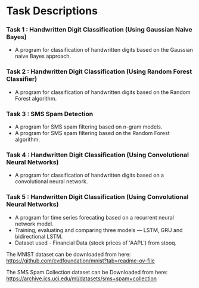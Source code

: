 # Task Descriptions

### Task 1 : Handwritten Digit Classification (Using Gaussian Naive Bayes)
- A program for classification of handwritten digits based on the Gaussian naive Bayes approach.

### Task 2 : Handwritten Digit Classification (Using Random Forest Classifier)
- A program for classification of handwritten digits based on the Random Forest algorithm.

### Task 3 : SMS Spam Detection
- A program for SMS spam filtering based on n-gram models.
- A program for SMS spam filtering based on the Random Forest algorithm.

### Task 4 : Handwritten Digit Classification (Using Convolutional Neural Networks)
- A program for classification of handwritten digits based on a convolutional neural network.

### Task 5 : Handwritten Digit Classification (Using Convolutional Neural Networks)
- A program for time series forecating based on a recurrent neural network model.
- Training, evaluating and comparing three models — LSTM, GRU and bidirectional LSTM.
- Dataset used - Financial Data (stock prices of 'AAPL') from stooq.


The MNIST dataset can be downloaded from here: https://github.com/cvdfoundation/mnist?tab=readme-ov-file

The SMS Spam Collection dataset can be Downloaded from here: https://archive.ics.uci.edu/ml/datasets/sms+spam+collection
